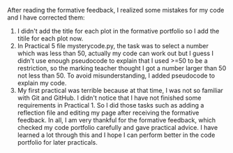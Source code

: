 After reading the formative feedback, I realized some mistakes for my code and I have corrected them:
1. I didn't add the title for each plot in the formative portfolio so I add the titile for each plot now.
2. In Practical 5 file mysterycode.py, the task was to select a number which was less than 50, actually my code can work out but I guess I didn't use enough pseudocode to explain
that I used >=50 to be a restriction, so the marking teacher thought I got a number larger than 50 not less than 50. To avoid misunderstanding, I added pseudocode to explain my code.
3. My first practical was terrible because at that time, I was not so familiar with Git and GitHub. I didn't notice that I have not finished some requirements in Practical 1.
So I did those tasks such as adding a reflection file and editing my page after receiving the formative feedback.
In all, I am very thankful for the formative feedback, which checked my code portfolio carefully and gave practical advice. I have learned a lot through this and I hope I can perform better in the code portfolio for later practicals.
